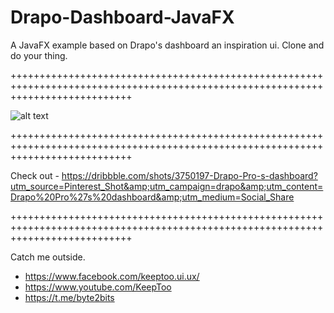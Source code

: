 # Drapo-Dashboard-JavaFX
A JavaFX example based on Drapo's dashboard an inspiration ui.
Clone and do your thing.

+++++++++++++++++++++++++++++++++++++++++++++++++++++++++++++++++++++++++++++++++++++++++++++++++++++++++++++++++++++++++++++++++

![alt text](https://github.com/k33ptoo/Drapo-Dashboard-JavaFX/blob/master/images/img1.png)

+++++++++++++++++++++++++++++++++++++++++++++++++++++++++++++++++++++++++++++++++++++++++++++++++++++++++++++++++++++++++++++++++

Check out - https://dribbble.com/shots/3750197-Drapo-Pro-s-dashboard?utm_source=Pinterest_Shot&amp;utm_campaign=drapo&amp;utm_content=Drapo%20Pro%27s%20dashboard&amp;utm_medium=Social_Share


+++++++++++++++++++++++++++++++++++++++++++++++++++++++++++++++++++++++++++++++++++++++++++++++++++++++++++++++++++++++++++++++++

Catch me outside.
* https://www.facebook.com/keeptoo.ui.ux/
* https://www.youtube.com/KeepToo
* https://t.me/byte2bits
